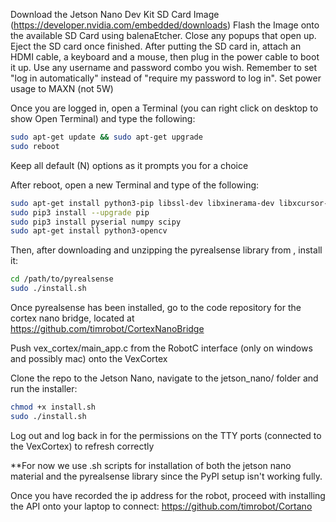 Download the Jetson Nano Dev Kit SD Card Image (https://developer.nvidia.com/embedded/downloads)
Flash the Image onto the available SD Card using balenaEtcher. Close any popups that open up. Eject the SD card once finished.
After putting the SD card in, attach an HDMI cable, a keyboard and a mouse, then plug in the power cable to boot it up.
Use any username and password combo you wish. Remember to set "log in automatically" instead of "require my password to log in". Set power usage to MAXN (not 5W)

Once you are logged in, open a Terminal (you can right click on desktop to show Open Terminal) and type the following:
```bash
sudo apt-get update && sudo apt-get upgrade
sudo reboot
```
Keep all default (N) options as it prompts you for a choice

After reboot, open a new Terminal and type of the following:
```bash
sudo apt-get install python3-pip libssl-dev libxinerama-dev libxcursor-dev libcanberra-gtk-module libcanberra-gtk3-module
sudo pip3 install --upgrade pip
sudo pip3 install pyserial numpy scipy
sudo apt-get install python3-opencv
```

Then, after downloading and unzipping the pyrealsense library from , install it:
```bash
cd /path/to/pyrealsense
sudo ./install.sh
```

Once pyrealsense has been installed, go to the code repository for the cortex nano bridge, located at
https://github.com/timrobot/CortexNanoBridge

Push vex_cortex/main_app.c from the RobotC interface (only on windows and possibly mac) onto the VexCortex

Clone the repo to the Jetson Nano, navigate to the jetson_nano/ folder and run the installer:
```bash
chmod +x install.sh
sudo ./install.sh
```
Log out and log back in for the permissions on the TTY ports (connected to the VexCortex) to refresh correctly

**For now we use .sh scripts for installation of both the jetson nano material and the pyrealsense library since the
PyPI setup isn't working fully.

Once you have recorded the ip address for the robot, proceed with installing the API onto your laptop to connect:
https://github.com/timrobot/Cortano